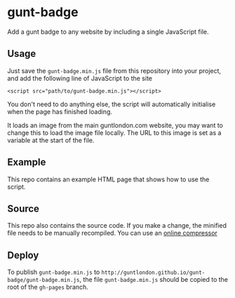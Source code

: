 gunt-badge
==========

Add a gunt badge to any website by including a single JavaScript file.


Usage
-------------
Just save the `gunt-badge.min.js` file from this repository into your project, and add the following line of JavaScript to the site

    <script src="path/to/gunt-badge.min.js"></script>

You don't need to do anything else, the script will automatically initialise when the page has finished loading.

It loads an image from the main guntlondon.com website, you may want to change this to load the image file locally. The URL to this image is set as a variable at the start of the file.

    
Example
-------
This repo contains an example HTML page that shows how to use the script.


Source
------
This repo also contains the source code. If you make a change, the minified file needs to be manually recompiled. You can use an [online compressor](http://refresh-sf.com/yui/)


Deploy
------
To publish `gunt-badge.min.js` to `http://guntlondon.github.io/gunt-badge/gunt-badge.min.js`, the file `gunt-badge.min.js` should be copied to the root of the `gh-pages` branch.  
